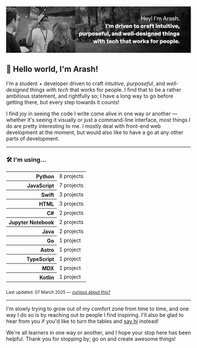 
![A gallery of different pictures of people placed next to each other. In the foreground, a text that includes "Hey! I'm Arash. I'm driven to use tech in crafting intuitive, purposeful, and well-designed things that work for people."](docs/banner.webp)

## 👋 Hello world, I'm Arash!

I'm a student + developer driven to craft <dfn title="in a way that feels natural">intuitive</dfn>, <dfn title="in a way that adds meaningful value">purposeful</dfn>, and <dfn title="in a way that is aesthetically pleasing and usable">well-designed</dfn> things with <dfn title="whether software, hardware, or anything in between">tech</dfn> that works for people. I find that to be a rather ambitious statement, and rightfully so; I have a long way to go before getting there, but every step towards it counts!

I find joy in seeing the code I write come alive in one way or another — whether it's seeing it visually or just a command-line interface, most things I do are pretty interesting to me. I mostly deal with front-end web development at the moment, but would also like to have a go at any other parts of development.

---

### 🛠 I'm using...

<table style="width: 100%">
    <tr>
        <th scope="row" style="text-align: right">Python</th>
        <td>8 projects</td>
    </tr>
    <tr>
        <th scope="row" style="text-align: right">JavaScript</th>
        <td>7 projects</td>
    </tr>
    <tr>
        <th scope="row" style="text-align: right">Swift</th>
        <td>3 projects</td>
    </tr>
    <tr>
        <th scope="row" style="text-align: right">HTML</th>
        <td>3 projects</td>
    </tr>
    <tr>
        <th scope="row" style="text-align: right">C#</th>
        <td>2 projects</td>
    </tr>
    <tr>
        <th scope="row" style="text-align: right">Jupyter Notebook</th>
        <td>2 projects</td>
    </tr>
    <tr>
        <th scope="row" style="text-align: right">Java</th>
        <td>2 projects</td>
    </tr>
    <tr>
        <th scope="row" style="text-align: right">Go</th>
        <td>1 project</td>
    </tr>
    <tr>
        <th scope="row" style="text-align: right">Astro</th>
        <td>1 project</td>
    </tr>
    <tr>
        <th scope="row" style="text-align: right">TypeScript</th>
        <td>1 project</td>
    </tr>
    <tr>
        <th scope="row" style="text-align: right">MDX</th>
        <td>1 project</td>
    </tr>
    <tr>
        <th scope="row" style="text-align: right">Kotlin</th>
        <td>1 project</td>
    </tr>
</table>

<sub>Last updated: 07 March 2025 — <a href="https://github.com/arashnrim/arashnrim/tree/main/update">curious about this?</a></sub>

---

I'm slowly trying to grow out of my comfort zone from time to time, and one way I do so is by reaching out to people I find inspiring. I'll also be glad to hear from you if you'd like to turn the tables and <a href="https://arash.codes/#connect" target="_blank" rel="noreferrer">say hi</a> instead!

We're all learners in one way or another, and I hope your stop here has been helpful. Thank you for stopping by; go on and create awesome things!
